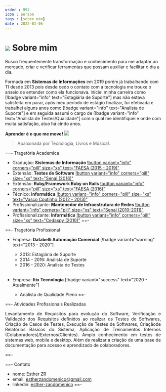 ```yaml
---
order : 992
icon : person
tags : [sobre mim]
date : 2022-01-06
---
```


# ![](../img/EstherC80.png) Sobre mim
Busco frequentemente transformação e conhecimento para me adaptar ao mercado, criar e verificar ferramentas que possam auxiliar e facilitar o dia a dia.

Formada em **Sistemas de Informações** em 2019 porém já trabalhando com TI desde 2013 pois desde cedo o contato com a tecnologia me trouxe o anseio de entender como ela funcionava. Iniciei minha carreira como [!badge variant="info" text="Estagiária de Suporte"] mas não estava satisfeita em parar, após meu período de estágio finalizar, fui efetivada e trabalhei alguns anos como [!badge variant="info" text="Analista de Suporte"] e em seguida assumi o cargo de [!badge variant="info" text="Analista de Testes/Qualidade"] com o qual me identifiquei e onde com muita satisfação, atuo há cindo anos.

**Aprender é o que me move!** 
![](../img/barra.png)


>Apaixonada por Tecnologia, Livros e Música!.


==- Tragetória Academica
  - Gradução: **Sistemas de Informação** [!button variant="info" corners="pill"  size="xs" text="FAESA (2015 - 2019)"](https://www.faesa.br/)
  - Extensão: **Testes de Software** [!button variant="info" corners="pill"  size="xs" text="Senai (2016)"](https://senaies.com.br/)
  - Extensão: **Ruby/Framework Ruby on Rails** [!button variant="info" corners="pill"  size="xs" text="FAESA (2016)"](https://www.faesa.br/)
  - Técnico:  **Informática** [!button variant="info" corners="pill"  size="xs" text="Vasco Coutinho (2012 - 2013)"](https://ceetvascocoutinho.com.br/site/home/)
  - Profissionalizante: **Mantenedor de Infraestrutura de Redes** [!button variant="info" corners="pill"  size="xs" text="Senai (2010-2011)"](https://senaies.com.br/)
  - Profissionalizante: **Informática** [!button variant="info" corners="pill"  size="xs" text="Cedaspy (2010)"](https://www.cedaspy.com.br/)
==-

==- Tragetória Profissional
  - Empresa: **Databelli Automação Comercial** [!badge variant="warning" text="2013 - 2020"]
	- 2013: Estagiária de Suporte
	- 2014 - 2016: Analista de Suporte
	- 2016 - 2020: Analista de Testes
	
	<br>
	
  - Empresa: **Itix Tecnologia** [!badge variant="success" text="2020 - Atualmente"]
	- Analista de Qualidade Pleno
==-


==- Atividades Profissionais Realizadas
<p style="text-align: justify;">Levantamento de Requisitos para evolução do Software, Verificação e Validação dos Requisitos definidos ao realizar os Testes de Softwares, Criação de Casos de Testes, Execução de Testes de Softwares, Criaçãode Relatórios Básicos do Sistema, Aplicação de Treinamentos Internos  (Colaboradores)/Externos(Clientes).
Amplo conhecimento em testes de sistemas web, mobile e desktop.
Além de realizar a criação de uma base de documentação para acesso e aprendizado de colaboradores. </p>
==-

<br>

==- Contato
  - nome: Esther ZR
  - email: estherzandomenico@gmail.com
  - linkedin: [esther-zandomenico](https://www.linkedin.com/in/esther-zandomenico/)
==-
